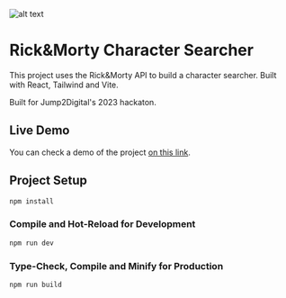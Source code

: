 ![alt text](https://i.ibb.co/Zzgy2Bw/rikimorty-characters.png)

# Rick&Morty Character Searcher

This project uses the Rick&Morty API to build a character searcher. Built with React, Tailwind and Vite.

Built for Jump2Digital's 2023 hackaton.

## Live Demo

You can check a demo of the project [on this link](https://amarinite.github.io/ricknmorty-hackaton/).

## Project Setup

```sh
npm install
```

### Compile and Hot-Reload for Development

```sh
npm run dev
```

### Type-Check, Compile and Minify for Production

```sh
npm run build
```
